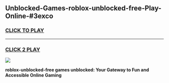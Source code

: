 
## Unblocked-Games-roblox-unblocked-free-Play-Online-#3exco
<h3>
<a href="https://premium.freeplayer.one?title=roblox-unblocked-free&ref=27F">CLICK TO PLAY</a></h3>
<hr>

<h3>
<a href="https://premium.freeplayer.one?title=roblox-unblocked-free&ref=27F">CLICK 2 PLAY</a>
  
</h3>

<a href="https://premium.freeplayer.one?title=roblox-unblocked-free&ref=27F"><img src="https://clearcache.store/games.png"></a>


**roblox-unblocked-free games unblocked: Your Gateway to Fun and Accessible Online Gaming**
